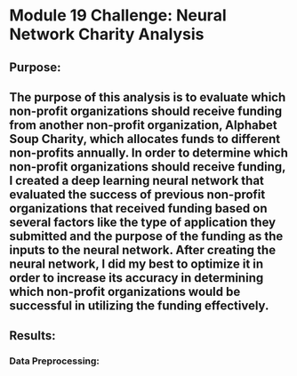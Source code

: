 # Module 19 Challenge: Neural Network Charity Analysis

## Purpose:
The purpose of this analysis is to evaluate which non-profit organizations should receive funding from another non-profit organization, Alphabet Soup Charity, which allocates funds to different non-profits annually. In order to determine which non-profit organizations should receive funding, I created a deep learning neural network that evaluated the success of previous non-profit organizations that received funding based on several factors like the type of application they submitted and the purpose of the funding as the inputs to the neural network. After creating the neural network, I did my best to optimize it in order to increase its accuracy in determining which non-profit organizations would be successful in utilizing the funding effectively.
---

## Results:

### Data Preprocessing:

